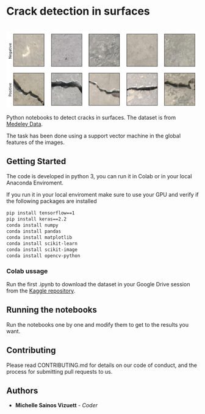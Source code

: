 <h1> Crack detection in surfaces </h1>
<br/>
<img src="https://github.com/sainosmichelle/Crack_Surface_Detection/blob/main/images/cracks.png"
  width="500"
  height="200">

<p>Python notebooks to detect cracks in surfaces. The dataset is from <a href="https://data.mendeley.com/datasets/5y9wdsg2zt/2" title="Title">Medeley Data</a>. </p>

<p>The task has been done using a support vector machine in the global features of the images.</p>


<h2>Getting Started</h2>
The code is developed in python 3, you can run it in Colab or in your local Anaconda Enviroment.

<p>If you run it in your local enviroment make sure to use your GPU and verify if the following packages are installed</p>

```
pip install tensorflow==1
pip install keras==2.2
conda install numpy
conda install pandas
conda install matplotlib
conda install scikit-learn
conda install scikit-image
conda install opencv-python
```

<h3>Colab ussage</h3>
<p>Run the first .ipynb to download the dataset in your Google Drive session from the <a href="https://www.kaggle.com/arunrk7/surface-crack-detection" title="Title">
Kaggle repository</a>. </p>

<h2>Running the notebooks</h2>
<p>Run the notebooks one by one and modify them to get to the results you want.</p>


<h2>Contributing</h2>
<p>Please read CONTRIBUTING.md for details on our code of conduct, and the process for submitting pull requests to us.</p>
<h2>Authors</h2>
<ul>
<li> <b>Michelle Sainos Vizuett</b> <em>- Coder</it></em> </li>
</ul>
